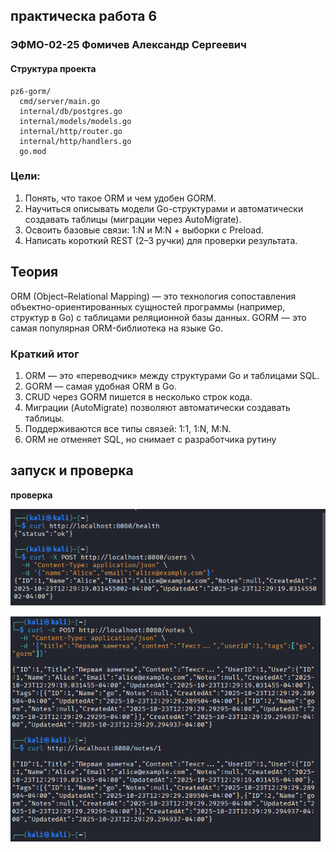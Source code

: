 ## практическа работа 6

### ЭФМО-02-25 Фомичев Александр Сергеевич

#### Структура проекта
```
pz6-gorm/
  cmd/server/main.go
  internal/db/postgres.go
  internal/models/models.go
  internal/http/router.go
  internal/http/handlers.go
  go.mod     
```
### Цели:
1.	Понять, что такое ORM и чем удобен GORM.
2.	Научиться описывать модели Go-структурами и автоматически создавать таблицы (миграции через AutoMigrate).
3.	Освоить базовые связи: 1:N и M:N + выборки с Preload.
4.	Написать короткий REST (2–3 ручки) для проверки результата.
 
## Теория

ORM (Object–Relational Mapping) — это технология сопоставления объектно-ориентированных сущностей программы (например, структур в Go) с таблицами реляционной базы данных.
GORM — это самая популярная ORM-библиотека на языке Go.

### Краткий итог 
1.	ORM — это «переводчик» между структурами Go и таблицами SQL.
2.	GORM — самая удобная ORM в Go.
3.	CRUD через GORM пишется в несколько строк кода.
4.	Миграции (AutoMigrate) позволяют автоматически создавать таблицы.
5.	Поддерживаются все типы связей: 1:1, 1:N, M:N.
6.	ORM не отменяет SQL, но снимает с разработчика рутину

## запуск и проверка

**проверка**

![проверка](image/5_1.png)

![проверка](image/5_2.png)







